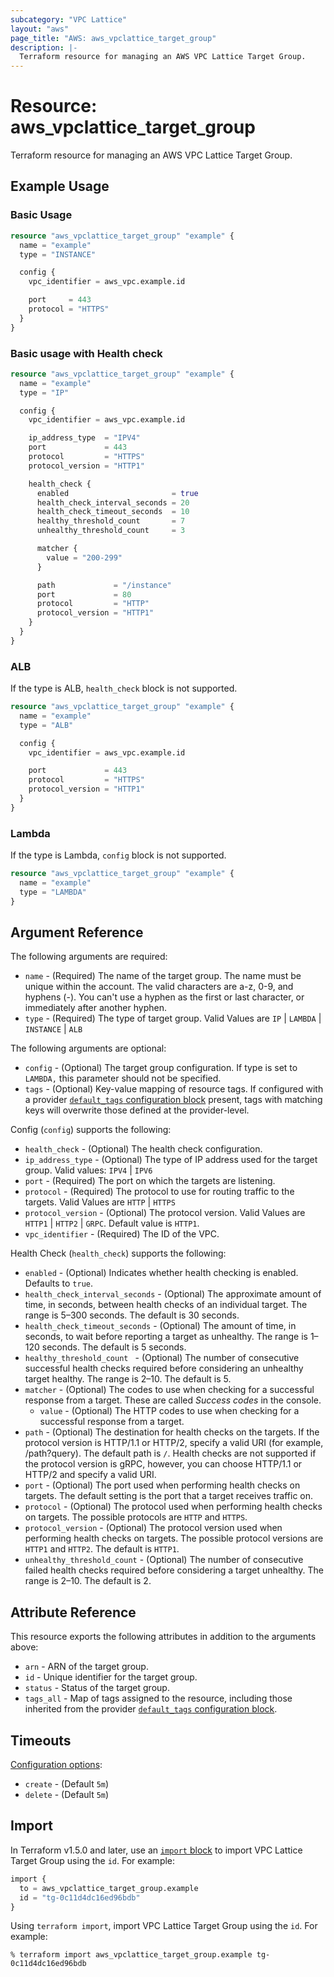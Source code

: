 ```yaml
---
subcategory: "VPC Lattice"
layout: "aws"
page_title: "AWS: aws_vpclattice_target_group"
description: |-
  Terraform resource for managing an AWS VPC Lattice Target Group.
---
```


# Resource: aws_vpclattice_target_group

Terraform resource for managing an AWS VPC Lattice Target Group.

## Example Usage

### Basic Usage

```terraform
resource "aws_vpclattice_target_group" "example" {
  name = "example"
  type = "INSTANCE"

  config {
    vpc_identifier = aws_vpc.example.id

    port     = 443
    protocol = "HTTPS"
  }
}
```

### Basic usage with Health check

```terraform
resource "aws_vpclattice_target_group" "example" {
  name = "example"
  type = "IP"

  config {
    vpc_identifier = aws_vpc.example.id

    ip_address_type  = "IPV4"
    port             = 443
    protocol         = "HTTPS"
    protocol_version = "HTTP1"

    health_check {
      enabled                       = true
      health_check_interval_seconds = 20
      health_check_timeout_seconds  = 10
      healthy_threshold_count       = 7
      unhealthy_threshold_count     = 3

      matcher {
        value = "200-299"
      }

      path             = "/instance"
      port             = 80
      protocol         = "HTTP"
      protocol_version = "HTTP1"
    }
  }
}
```

### ALB

If the type is ALB, `health_check` block is not supported.

```terraform
resource "aws_vpclattice_target_group" "example" {
  name = "example"
  type = "ALB"

  config {
    vpc_identifier = aws_vpc.example.id

    port             = 443
    protocol         = "HTTPS"
    protocol_version = "HTTP1"
  }
}
```

### Lambda

If the type is Lambda, `config` block is not supported.

```terraform
resource "aws_vpclattice_target_group" "example" {
  name = "example"
  type = "LAMBDA"
}
```

## Argument Reference

The following arguments are required:

* `name` - (Required) The name of the target group. The name must be unique within the account. The valid characters are a-z, 0-9, and hyphens (-). You can't use a hyphen as the first or last character, or immediately after another hyphen.
* `type` - (Required) The type of target group. Valid Values are `IP` | `LAMBDA` | `INSTANCE` | `ALB`

The following arguments are optional:

* `config` - (Optional) The target group configuration. If type is set to `LAMBDA,` this parameter should not be specified.
* `tags` - (Optional) Key-value mapping of resource tags. If configured with a provider [`default_tags` configuration block](/docs/providers/aws/index.html#default_tags-configuration-block) present, tags with matching keys will overwrite those defined at the provider-level.

Config (`config`) supports the following:

* `health_check` - (Optional) The health check configuration.
* `ip_address_type` - (Optional) The type of IP address used for the target group. Valid values: `IPV4` | `IPV6`
* `port` - (Required) The port on which the targets are listening.
* `protocol` - (Required) The protocol to use for routing traffic to the targets. Valid Values are `HTTP` | `HTTPS`
* `protocol_version` - (Optional) The protocol version. Valid Values are `HTTP1` | `HTTP2` | `GRPC`. Default value is `HTTP1`.
* `vpc_identifier` - (Required) The ID of the VPC.

Health Check (`health_check`) supports the following:

* `enabled` - (Optional) Indicates whether health checking is enabled. Defaults to `true`.
* `health_check_interval_seconds` - (Optional) The approximate amount of time, in seconds, between health checks of an individual target. The range is 5–300 seconds. The default is 30 seconds.
* `health_check_timeout_seconds` - (Optional) The amount of time, in seconds, to wait before reporting a target as unhealthy. The range is 1–120 seconds. The default is 5 seconds.
* `healthy_threshold_count ` - (Optional) The number of consecutive successful health checks required before considering an unhealthy target healthy. The range is 2–10. The default is 5.
* `matcher` - (Optional) The codes to use when checking for a successful response from a target. These are called _Success codes_ in the console.
    * `value` - (Optional) The HTTP codes to use when checking for a successful response from a target.
* `path` - (Optional) The destination for health checks on the targets. If the protocol version is HTTP/1.1 or HTTP/2, specify a valid URI (for example, /path?query). The default path is `/`. Health checks are not supported if the protocol version is gRPC, however, you can choose HTTP/1.1 or HTTP/2 and specify a valid URI.
* `port` - (Optional) The port used when performing health checks on targets. The default setting is the port that a target receives traffic on.
* `protocol` - (Optional) The protocol used when performing health checks on targets. The possible protocols are `HTTP` and `HTTPS`.
* `protocol_version` - (Optional) The protocol version used when performing health checks on targets. The possible protocol versions are `HTTP1` and `HTTP2`. The default is `HTTP1`.
* `unhealthy_threshold_count` - (Optional) The number of consecutive failed health checks required before considering a target unhealthy. The range is 2–10. The default is 2.

## Attribute Reference

This resource exports the following attributes in addition to the arguments above:

* `arn` - ARN of the target group.
* `id` - Unique identifier for the target group.
* `status` - Status of the target group.
* `tags_all` - Map of tags assigned to the resource, including those inherited from the provider [`default_tags` configuration block](/docs/providers/aws/index.html#default_tags-configuration-block).

## Timeouts

[Configuration options](https://developer.hashicorp.com/terraform/language/resources/syntax#operation-timeouts):

* `create` - (Default `5m`)
* `delete` - (Default `5m`)

## Import

In Terraform v1.5.0 and later, use an [`import` block](https://developer.hashicorp.com/terraform/language/import) to import VPC Lattice Target Group using the `id`. For example:

```terraform
import {
  to = aws_vpclattice_target_group.example
  id = "tg-0c11d4dc16ed96bdb"
}
```

Using `terraform import`, import VPC Lattice Target Group using the `id`. For example:

```console
% terraform import aws_vpclattice_target_group.example tg-0c11d4dc16ed96bdb
```
